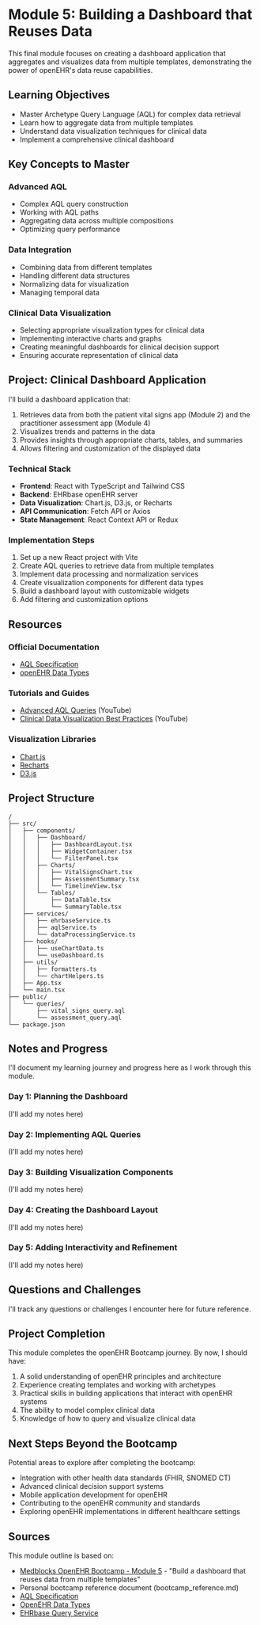 # Module 5: Building a Dashboard that Reuses Data

This final module focuses on creating a dashboard application that aggregates and visualizes data from multiple templates, demonstrating the power of openEHR's data reuse capabilities.

## Learning Objectives

- Master Archetype Query Language (AQL) for complex data retrieval
- Learn how to aggregate data from multiple templates
- Understand data visualization techniques for clinical data
- Implement a comprehensive clinical dashboard

## Key Concepts to Master

### Advanced AQL

- Complex AQL query construction
- Working with AQL paths
- Aggregating data across multiple compositions
- Optimizing query performance

### Data Integration

- Combining data from different templates
- Handling different data structures
- Normalizing data for visualization
- Managing temporal data

### Clinical Data Visualization

- Selecting appropriate visualization types for clinical data
- Implementing interactive charts and graphs
- Creating meaningful dashboards for clinical decision support
- Ensuring accurate representation of clinical data

## Project: Clinical Dashboard Application

I'll build a dashboard application that:

1. Retrieves data from both the patient vital signs app (Module 2) and the practitioner assessment app (Module 4)
2. Visualizes trends and patterns in the data
3. Provides insights through appropriate charts, tables, and summaries
4. Allows filtering and customization of the displayed data

### Technical Stack

- **Frontend**: React with TypeScript and Tailwind CSS
- **Backend**: EHRbase openEHR server
- **Data Visualization**: Chart.js, D3.js, or Recharts
- **API Communication**: Fetch API or Axios
- **State Management**: React Context API or Redux

### Implementation Steps

1. Set up a new React project with Vite
2. Create AQL queries to retrieve data from multiple templates
3. Implement data processing and normalization services
4. Create visualization components for different data types
5. Build a dashboard layout with customizable widgets
6. Add filtering and customization options

## Resources

### Official Documentation

- [AQL Specification](https://specifications.openehr.org/releases/QUERY/latest/AQL.html)
- [openEHR Data Types](https://specifications.openehr.org/releases/RM/latest/data_types.html)

### Tutorials and Guides

- [Advanced AQL Queries](https://www.youtube.com/watch?v=DRbBjqWzcz0) (YouTube)
- [Clinical Data Visualization Best Practices](https://www.youtube.com/watch?v=LHNyqUPYVEk) (YouTube)

### Visualization Libraries

- [Chart.js](https://www.chartjs.org/)
- [Recharts](https://recharts.org/)
- [D3.js](https://d3js.org/)

## Project Structure

```
/
├── src/
│   ├── components/
│   │   ├── Dashboard/
│   │   │   ├── DashboardLayout.tsx
│   │   │   ├── WidgetContainer.tsx
│   │   │   └── FilterPanel.tsx
│   │   ├── Charts/
│   │   │   ├── VitalSignsChart.tsx
│   │   │   ├── AssessmentSummary.tsx
│   │   │   └── TimelineView.tsx
│   │   └── Tables/
│   │       ├── DataTable.tsx
│   │       └── SummaryTable.tsx
│   ├── services/
│   │   ├── ehrbaseService.ts
│   │   ├── aqlService.ts
│   │   └── dataProcessingService.ts
│   ├── hooks/
│   │   ├── useChartData.ts
│   │   └── useDashboard.ts
│   ├── utils/
│   │   ├── formatters.ts
│   │   └── chartHelpers.ts
│   ├── App.tsx
│   └── main.tsx
├── public/
│   └── queries/
│       ├── vital_signs_query.aql
│       └── assessment_query.aql
└── package.json
```

## Notes and Progress

I'll document my learning journey and progress here as I work through this module.

### Day 1: Planning the Dashboard

(I'll add my notes here)

### Day 2: Implementing AQL Queries

(I'll add my notes here)

### Day 3: Building Visualization Components

(I'll add my notes here)

### Day 4: Creating the Dashboard Layout

(I'll add my notes here)

### Day 5: Adding Interactivity and Refinement

(I'll add my notes here)

## Questions and Challenges

I'll track any questions or challenges I encounter here for future reference.

## Project Completion

This module completes the openEHR Bootcamp journey. By now, I should have:

1. A solid understanding of openEHR principles and architecture
2. Experience creating templates and working with archetypes
3. Practical skills in building applications that interact with openEHR systems
4. The ability to model complex clinical data
5. Knowledge of how to query and visualize clinical data

## Next Steps Beyond the Bootcamp

Potential areas to explore after completing the bootcamp:

- Integration with other health data standards (FHIR, SNOMED CT)
- Advanced clinical decision support systems
- Mobile application development for openEHR
- Contributing to the openEHR community and standards
- Exploring openEHR implementations in different healthcare settings

## Sources

This module outline is based on:

- [Medblocks OpenEHR Bootcamp - Module 5](https://medblocks.com/openehr-bootcamp) - "Build a dashboard that reuses data from multiple templates"
- Personal bootcamp reference document (bootcamp_reference.md)
- [AQL Specification](https://specifications.openehr.org/releases/QUERY/latest/AQL.html)
- [OpenEHR Data Types](https://specifications.openehr.org/releases/RM/latest/data_types.html)
- [EHRbase Query Service](https://ehrbase.readthedocs.io/en/latest/03_development/04_query_service.html)
